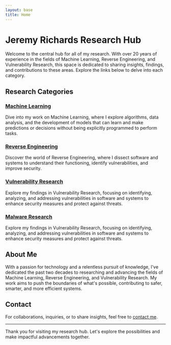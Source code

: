 ```yaml
---
layout: base
title: Home
---
```


# Jeremy Richards Research Hub

Welcome to the central hub for all of my research. With over 20 years of experience in the fields of Machine Learning, Reverse Engineering, and Vulnerability Research, this space is dedicated to sharing insights, findings, and contributions to these areas. Explore the links below to delve into each category.

## Research Categories

### [Machine Learning](https://research.richards.ai/ml/machine-learning.html)

Dive into my work on Machine Learning, where I explore algorithms, data analysis, and the development of models that can learn and make predictions or decisions without being explicitly programmed to perform tasks. 

### [Reverse Engineering](https://research.richards.ai/reversing/reverse-engineering.html)

Discover the world of Reverse Engineering, where I dissect software and systems to understand their functioning, identify vulnerabilities, and improve security. 

### [Vulnerability Research](https://research.richards.ai/vulns/vulnerability-research.html)

Explore my findings in Vulnerability Research, focusing on identifying, analyzing, and addressing vulnerabilities in software and systems to enhance security measures and protect against threats.

### [Malware Research](https://research.richards.ai/malware/malware-research.html)

Explore my findings in Vulnerability Research, focusing on identifying, analyzing, and addressing vulnerabilities in software and systems to enhance security measures and protect against threats.

## About Me

With a passion for technology and a relentless pursuit of knowledge, I've dedicated the past two decades to researching and advancing the fields of Machine Learning, Reverse Engineering, and Vulnerability Research. My work aims to push the boundaries of what's possible, contributing to safer, smarter, and more efficient systems.

## Contact

For collaborations, inquiries, or to share insights, feel free to [contact me](mailto:jeremy@richards.ai).

---

Thank you for visiting my research hub. Let's explore the possibilities and make impactful advancements together.
